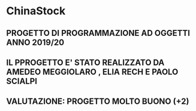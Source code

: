 # ChinaStock


## PROGETTO DI PROGRAMMAZIONE AD OGGETTI ANNO 2019/20
## IL PPROGETTO E' STATO REALIZZATO DA AMEDEO MEGGIOLARO , ELIA RECH E PAOLO SCIALPI
## VALUTAZIONE: PROGETTO MOLTO BUONO (+2)
